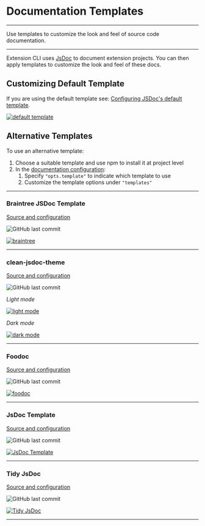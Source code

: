 # Documentation Templates

* * *

<p class='page-intro'>Use templates to customize the look and feel of 
source code documentation.</p>

* * *

Extension CLI uses [JsDoc](https://jsdoc.app) to document extension projects.
You can then apply templates to customize the look and feel of these docs.

## Customizing Default Template

If you are using the default template see: [Configuring JSDoc's default template](https://jsdoc.app/about-configuring-default-template.html).

<a href="https://jsdoc.app/about-configuring-default-template.html" 
   class="preview" target="_blank" rel="noreferrer nofollow">
  <span class="bar">
      <span class="red"></span>
      <span class="yellow"></span>
      <span class="green"></span>
  </span><img src="/extension-cli/assets/images/jsdoc-default.jpg" alt="default template"/>
</a>

## Alternative Templates

To use an alternative template:

1. Choose a suitable template and use npm to install it at project level
2. In the [documentation configuration](05-xt-docs.md/#default-configuration):
    1. Specify `"opts.template"` to indicate which template to use    
    2. Customize the template options under `"templates"` 

* * *

### Braintree JSDoc Template

[Source and configuration](https://github.com/braintree/jsdoc-template)

![GitHub last commit](https://img.shields.io/github/last-commit/braintree/jsdoc-template)

<a href="https://github.com/braintree/jsdoc-template" 
   class="preview" target="_blank" rel="noreferrer nofollow">
  <span class="bar">
      <span class="red"></span>
      <span class="yellow"></span>
      <span class="green"></span>
  </span><img src="/extension-cli/assets/images/braintree.jpg" alt="braintree"/>
</a>

* * *

### clean-jsdoc-theme

[Source and configuration](https://github.com/ankitskvmdam/clean-jsdoc-theme)

![GitHub last commit](https://img.shields.io/github/last-commit/ankitskvmdam/clean-jsdoc-theme)

_Light mode_

<a href="https://github.com/ankitskvmdam/clean-jsdoc-theme" 
   class="preview" target="_blank" rel="noreferrer nofollow">
  <span class="bar">
      <span class="red"></span>
      <span class="yellow"></span>
      <span class="green"></span>
  </span><img src="/extension-cli/assets/images/clean-jsdoc-light.jpg" alt="light mode"/>
</a>

_Dark mode_

<a href="https://github.com/ankitskvmdam/clean-jsdoc-theme" 
   class="preview" target="_blank" rel="noreferrer nofollow">
  <span class="bar">
      <span class="red"></span>
      <span class="yellow"></span>
      <span class="green"></span>
  </span><img src="/extension-cli/assets/images/clean-jsdoc-dark.jpg" alt="dark mode"/>
</a>

* * *

### Foodoc

[Source and configuration](https://github.com/steveush/foodoc)

![GitHub last commit](https://img.shields.io/github/last-commit/steveush/foodoc)


<a href="https://github.com/steveush/foodoc" 
   class="preview" target="_blank" rel="noreferrer nofollow">
  <span class="bar">
      <span class="red"></span>
      <span class="yellow"></span>
      <span class="green"></span>
  </span><img src="/extension-cli/assets/images/foodoc.jpg" alt="foodoc"/>
</a>

* * *

### JsDoc Template

[Source and configuration](https://github.com/AlexisPuga/jsdoc-template)

![GitHub last commit](https://img.shields.io/github/last-commit/AlexisPuga/jsdoc-template)

<a href="https://github.com/AlexisPuga/jsdoc-template" 
   class="preview" target="_blank" rel="noreferrer nofollow">
  <span class="bar">
      <span class="red"></span>
      <span class="yellow"></span>
      <span class="green"></span>
  </span><img src="/extension-cli/assets/images/jsdoc-template.jpg" alt="JsDoc Template"/>
</a>

* * *

### Tidy JsDoc

[Source and configuration](https://github.com/julie-ng/tidy-jsdoc)

![GitHub last commit](https://img.shields.io/github/last-commit/julie-ng/tidy-jsdoc)

<a href="https://github.com/julie-ng/tidy-jsdoc" 
   class="preview" target="_blank" rel="noreferrer nofollow">
  <span class="bar">
      <span class="red"></span>
      <span class="yellow"></span>
      <span class="green"></span>
  </span><img src="/extension-cli/assets/images/tidy-jsdoc.jpg" alt="Tidy JsDoc"/>
</a>

* * *

<!-- style the preview views -->
<style>
article a.preview {
  display: block;
  margin: 2rem auto;
  width:1000px; max-width: calc(100% - 42px); 
  box-shadow: 0 12px 42px rgba(0,0,0,.22), 0 4px 6px rgba(0,0,0,0.4);
  border-radius: 4px;
  overflow: hidden;
  position: relative;
}
article a.preview img{
  width: 100%;
  background: #222;
  display: block;
  position: relative;
  margin:0;
}
article a.preview .bar{
  padding:10px 12px; width:100%;
  background: #e4e4e4;
  position: relative;
  display: flex;
  flex-direction: row;
  justify-content: flex-start;
  margin:0;
}
article a.preview .bar > span{
  height: 10px; width:10px;
  border-radius: 50%;
  background: #9997;
  margin-right: 8px;
}
article a.preview .bar .red{
    background:#FF5952;
}
article a.preview .bar .yellow{
    background:#E6C029;
}
article a.preview .bar .green{
    background:#54C22B;
}
</style>
